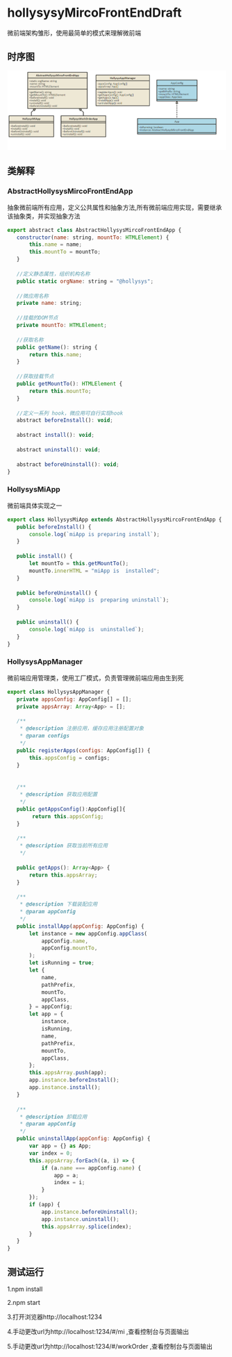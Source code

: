 # hollysysyMircoFrontEndDraft

微前端架构雏形，使用最简单的模式来理解微前端

## 时序图

![image-20201218095902095](./diagram.png)

## 类解释

### AbstractHollysysMircoFrontEndApp

 抽象微前端所有应用，定义公共属性和抽象方法,所有微前端应用实现，需要继承该抽象类，并实现抽象方法

 ```js
export abstract class AbstractHollysysMircoFrontEndApp {
    constructor(name: string, mountTo: HTMLElement) {
        this.name = name;
        this.mountTo = mountTo;
    }
    
    //定义静态属性，组织机构名称
    public static orgName: string = "@hollysys";

    //微应用名称
    private name: string;

    //挂载的DOM节点
    private mountTo: HTMLElement;

    //获取名称
    public getName(): string {
        return this.name;
    }

    //获取挂载节点
    public getMountTo(): HTMLElement {
        return this.mountTo;
    }

    //定义一系列 hook，微应用可自行实现hook
    abstract beforeInstall(): void;

    abstract install(): void;

    abstract uninstall(): void;

    abstract beforeUninstall(): void;
}
 
 ```

### HollysysMiApp

 微前端具体实现之一

 ```js
export class HollysysMiApp extends AbstractHollysysMircoFrontEndApp {
    public beforeInstall() {
        console.log(`miApp is preparing install`);
    }

    public install() {
        let mountTo = this.getMountTo();
        mountTo.innerHTML = "miApp is  installed";
    }

    public beforeUninstall() {
        console.log(`miApp is  preparing uninstall`);
    }

    public uninstall() {
        console.log(`miApp is  uninstalled`);
    }
}
```

### HollysysAppManager

 微前端应用管理类，使用工厂模式，负责管理微前端应用由生到死

 ```js
export class HollysysAppManager {
    private appsConfig: AppConfig[] = [];
    private appsArray: Array<App> = [];

    /**
     * @description 注册应用，缓存应用注册配置对象
     * @param configs
     */
    public registerApps(configs: AppConfig[]) {
        this.appsConfig = configs;
    }


    /**
     * @description 获取应用配置
     */
    public getAppsConfig():AppConfig[]{
         return this.appsConfig;
    }

    /**
     * @description 获取当前所有应用
     */

    public getApps(): Array<App> {
        return this.appsArray;
    }

    /**
     * @description 下载装配应用
     * @param appConfig
     */
    public installApp(appConfig: AppConfig) {
        let instance = new appConfig.appClass(
            appConfig.name,
            appConfig.mountTo,
        );
        let isRunning = true;
        let {
            name,
            pathPrefix,
            mountTo,
            appClass,
        } = appConfig;
        let app = {
            instance,
            isRunning,
            name,
            pathPrefix,
            mountTo,
            appClass,
        };
        this.appsArray.push(app);
        app.instance.beforeInstall();
        app.instance.install();
    }

    /**
     * @description 卸载应用
     * @param appConfig
     */
    public uninstallApp(appConfig: AppConfig) {
        var app = {} as App;
        var index = 0;
        this.appsArray.forEach((a, i) => {
            if (a.name === appConfig.name) {
                app = a;
                index = i;
            }
        });
        if (app) {
            app.instance.beforeUninstall();
            app.instance.uninstall();
            this.appsArray.splice(index);
        }
    }
}
```

## 测试运行

1.npm install

2.npm start

3.打开浏览器http://localhost:1234

4.手动更改url为http://localhost:1234/#/mi ,查看控制台与页面输出

5.手动更改url为http://localhost:1234/#/workOrder ,查看控制台与页面输出